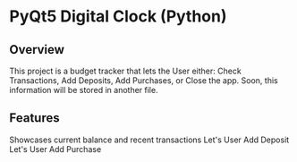 
# PyQt5 Digital Clock (Python)
## Overview
This project is a budget tracker that lets the User either: Check Transactions, Add Deposits, Add Purchases, or Close the app. Soon, this information will be stored in another file. 

## Features
Showcases current balance and recent transactions
Let's User Add Deposit
Let's User Add Purchase
